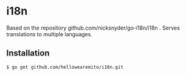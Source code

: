 # i18n

Based on the repository github.com/nicksnyder/go-i18n/i18n .
Serves translations to multiple languages.

## Installation

```$ go get github.com/hellowearemito/i18n.git```